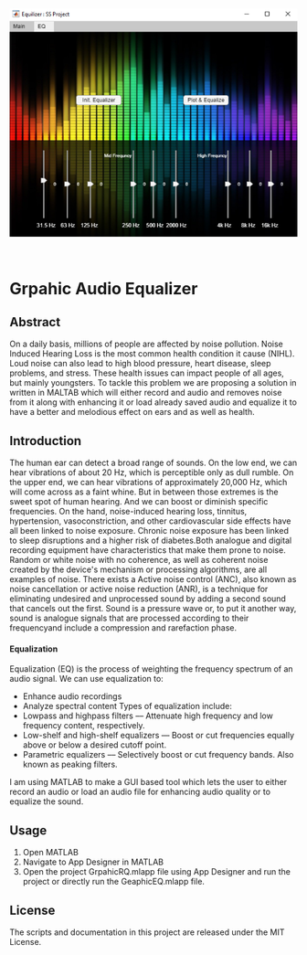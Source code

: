 <br>
<p align="center">
    <img src="EQ_demo.png/" alt="Project Demo">
</p>
<br> 

# Grpahic Audio Equalizer

## Abstract

On a daily basis, millions of people are affected by noise pollution. Noise Induced Hearing Loss is the most common health condition it cause (NIHL). Loud noise can also lead to high blood pressure, heart disease, sleep problems, and stress. These health issues can impact people of all ages, but mainly youngsters. To tackle this problem we are proposing a solution in written in MALTAB which will either record and audio and removes noise from it along with enhancing it or load already saved audio and equalize it to have a better and melodious effect on ears and as well as health.

## Introduction

The human ear can detect a broad range of sounds. On the low end, we can hear vibrations of about 20 Hz, which is perceptible only as dull rumble. On the upper end, we can hear vibrations of approximately 20,000 Hz, which will come across as a faint whine. But in between those extremes is the sweet spot of human hearing. And we can boost or diminish specific frequencies. On the hand, noise-induced hearing loss, tinnitus, hypertension, vasoconstriction, and other cardiovascular side effects have all been linked to noise exposure. Chronic noise exposure has been linked to sleep disruptions and a higher risk of diabetes.Both analogue and digital recording equipment have characteristics that make them prone to noise. Random or white noise with no coherence, as well as coherent noise created by the device's mechanism or processing algorithms, are all examples of noise. There exists a Active noise control (ANC), also known as noise cancellation or active noise reduction (ANR), is a technique for eliminating undesired and unprocessed sound by adding a second sound that cancels out the first. Sound is a pressure wave or, to put it another way, sound is analogue signals that are processed according to their frequencyand include a compression and rarefaction phase.

#### Equalization

Equalization (EQ) is the process of weighting the frequency spectrum of an audio signal.
We can use equalization to:

- Enhance audio recordings
- Analyze spectral content
  Types of equalization include:
- Lowpass and highpass filters –– Attenuate high frequency and low frequency content,
  respectively.
- Low-shelf and high-shelf equalizers –– Boost or cut frequencies equally above or below a
  desired cutoff point.
- Parametric equalizers –– Selectively boost or cut frequency bands. Also known as
  peaking filters.

I am using MATLAB to make a GUI based tool which lets the user to either record an audio or
load an audio file for enhancing audio quality or to equalize the sound.

## Usage

1. Open MATLAB
2. Navigate to App Designer in MATLAB
3. Open the project GrpahicRQ.mlapp file using App Designer and run the project or directly run the GeaphicEQ.mlapp file.

## License

The scripts and documentation in this project are released under the MIT License.
